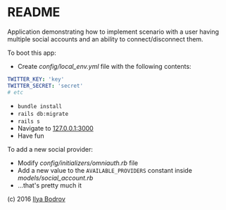 # README

Application demonstrating how to implement scenario with a user having multiple
social accounts and an ability to connect/disconnect them.

To boot this app:

* Create *config/local_env.yml* file with the following contents:

```yaml
TWITTER_KEY: 'key'
TWITTER_SECRET: 'secret'
# etc
```

* `bundle install`
* `rails db:migrate`
* `rails s`
* Navigate to [127.0.0.1:3000](http://127.0.0.1:3000)
* Have fun

To add a new social provider:

* Modify *config/initializers/omniauth.rb* file
* Add a new value to the `AVAILABLE_PROVIDERS` constant inside *models/social_account.rb*
* ...that's pretty much it

(c) 2016 [Ilya Bodrov](http://radiant-wind.com)